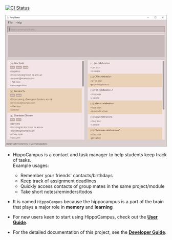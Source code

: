 [![CI Status](https://github.com/se-edu/addressbook-level3/workflows/Java%20CI/badge.svg)](https://github.com/se-edu/addressbook-level3/actions)

![Ui](docs/images/Ui.png)

* HippoCampus is a contact and task manager to help students keep track of tasks.<br>
  Example usages:
  * Remember your friends' contacts/birthdays
  * Keep track of assignment deadlines
  * Quickly access contacts of group mates in the same project/module
  * Take short notes/reminders/todos
  
* It is named `HippoCampus` because the hippocampus is a part of the brain that plays a major role in **memory** and **learning**
* For new users keen to start using HippoCampus, check out the **[User Guide](docs/UserGuide.md)**.
* For the detailed documentation of this project, see the **[Developer Guide](docs/DeveloperGuide.md)**.